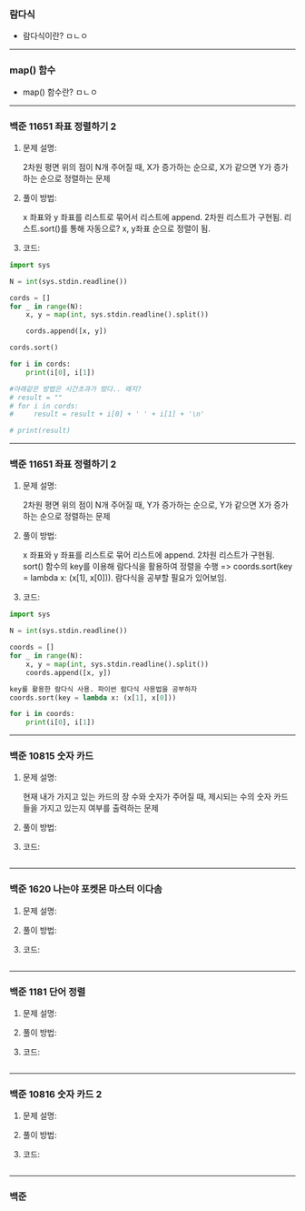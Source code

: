 ### 람다식

* 람다식이란?
    ㅁㄴㅇ

***
### map() 함수

* map() 함수란?
    ㅁㄴㅇ

***
### 백준 11651 좌표 정렬하기 2

1. 문제 설명:

    2차원 평면 위의 점이 N개 주어질 때, X가 증가하는 순으로, X가 같으면 Y가 증가하는 순으로 정렬하는 문제

2. 풀이 방법:

    x 좌표와 y 좌표를 리스트로 묶어서 리스트에 append. 2차원 리스트가 구현됨. 리스트.sort()를 통해 자동으로? x, y좌표 순으로 정렬이 됨.

3. 코드:
```python
import sys

N = int(sys.stdin.readline())

cords = []
for _ in range(N):
    x, y = map(int, sys.stdin.readline().split())

    cords.append([x, y])

cords.sort()

for i in cords:
    print(i[0], i[1])

#아래같은 방법은 시간초과가 떴다.. 왜지?
# result = ""
# for i in cords:
#     result = result + i[0] + ' ' + i[1] + '\n'

# print(result)
```
***
### 백준 11651 좌표 정렬하기 2

1. 문제 설명:

    2차원 평면 위의 점이 N개 주어질 때, Y가 증가하는 순으로, Y가 같으면 X가 증가하는 순으로 정렬하는 문제

2. 풀이 방법:

    x 좌표와 y 좌표를 리스트로 묶어 리스트에 append. 2차원 리스트가 구현됨. sort() 함수의 key를 이용해 람다식을 활용하여 정렬을 수행 => coords.sort(key = lambda x: (x[1], x[0])). 람다식을 공부할 필요가 있어보임.

3. 코드:
```python
import sys

N = int(sys.stdin.readline())

coords = []
for _ in range(N):
    x, y = map(int, sys.stdin.readline().split())
    coords.append([x, y])

key를 활용한 람다식 사용. 파이썬 람다식 사용법을 공부하자
coords.sort(key = lambda x: (x[1], x[0]))

for i in coords:
    print(i[0], i[1])
```
***
### 백준 10815 숫자 카드

1. 문제 설명:

    현재 내가 가지고 있는 카드의 장 수와 숫자가 주어질 때, 제시되는 수의 숫자 카드들을 가지고 있는지 여부를 출력하는 문제

2. 풀이 방법:

    

3. 코드:
```python
```
***
### 백준 1620 나는야 포켓몬 마스터 이다솜

1. 문제 설명:

2. 풀이 방법:

3. 코드:
```python
```
***
### 백준 1181 단어 정렬

1. 문제 설명:

2. 풀이 방법:

3. 코드:
```python
```
***
### 백준 10816 숫자 카드 2

1. 문제 설명:

2. 풀이 방법:

3. 코드:
```python
```
***
### 백준